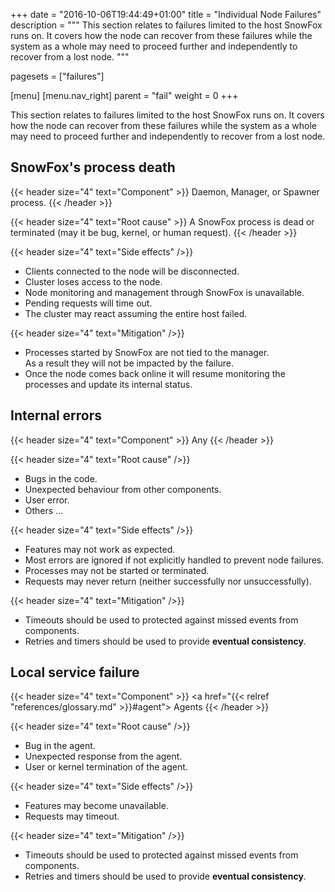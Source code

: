 +++
date = "2016-10-06T19:44:49+01:00"
title = "Individual Node Failures"
description = """
This section relates to failures limited to the host SnowFox runs on.
It covers how the node can recover from these failures while the system
as a whole may need to proceed further and independently to recover from
a lost node.
"""

pagesets = ["failures"]

[menu]
  [menu.nav_right]
    parent = "fail"
    weight = 0
+++

This section relates to failures limited to the host SnowFox runs on.
It covers how the node can recover from these failures while the system
as a whole may need to proceed further and independently to recover from
a lost node.
<!--more-->


SnowFox's process death
-----------------------
{{< header size="4" text="Component" >}}
  <span class="label label-primary">Daemon</span>,
  <span class="label label-primary">Manager</span>, or
  <span class="label label-primary">Spawner</span>
  process.
{{< /header >}}

{{< header size="4" text="Root cause" >}}
A SnowFox process is dead or terminated
(may it be bug, kernel, or human request).
{{< /header >}}

{{< header size="4" text="Side effects" />}}

  * Clients connected to the node will be disconnected.
  * Cluster loses access to the node.
  * Node monitoring and management through SnowFox is unavailable.
  * Pending requests will time out.
  * The cluster may react assuming the entire host failed.

{{< header size="4" text="Mitigation" />}}

  * Processes started by SnowFox are not tied to the manager.  
    As a result they will not be impacted by the failure.
  * Once the node comes back online it will resume monitoring
    the processes and update its internal status.


Internal errors
---------------
{{< header size="4" text="Component" >}}
  <span class="label label-primary">Any</span>
{{< /header >}}

{{< header size="4" text="Root cause" />}}

  * Bugs in the code.
  * Unexpected behaviour from other components.
  * User error.
  * Others ...

{{< header size="4" text="Side effects" />}}

  * Features may not work as expected.
  * Most errors are ignored if not explicitly handled to prevent node failures.
  * Processes may not be started or terminated.
  * Requests may never return (neither successfully nor unsuccessfully).

{{< header size="4" text="Mitigation" />}}

  * Timeouts should be used to protected against missed events from components.
  * Retries and timers should be used to provide **eventual consistency**.


Local service failure
---------------------
{{< header size="4" text="Component" >}}
  <a href="{{< relref "references/glossary.md" >}}#agent">
    <span class="label label-primary">Agents</span>
  </a>
{{< /header >}}

{{< header size="4" text="Root cause" />}}

  * Bug in the agent.
  * Unexpected response from the agent.
  * User or kernel termination of the agent.

{{< header size="4" text="Side effects" />}}

  * Features may become unavailable.
  * Requests may timeout.

{{< header size="4" text="Mitigation" />}}

  * Timeouts should be used to protected against missed events from components.
  * Retries and timers should be used to provide **eventual consistency**.
